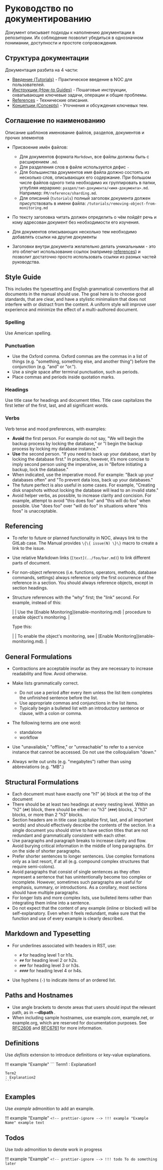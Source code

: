# Руководство по документированию

Документ описывает подходы к наполнению документации в репозитории. Их соблюдение 
позволит убедиться в однозначном понимании, доступности и простоте сопровождения. 


## Структура документации

Документация разбита на 4 части:

- [Введение (Tutorials)](tutorials.md) - Практическое введение в NOC для пользователей.
- [Инструкции (How-to Guides)](howto.md) - Пошаговые инструкции, охватывающие ключевые задачи, операции и общие проблемы.
- [References](references.md) - Технические описания.
- [Концепции (Concepts)](explanations.md) - Уточнения и обсуждения ключевых тем.

## Соглашение по наименованию

Описание шаблонов именование файлов, разделов, документов и прочих элементов

- Присвоение имён файлов:

  - Для документов формата `Markdown`, все файлы должны быть с расширением `.md`.
  - Для разделения слов в файле используется дефис `-`
  - Для большинства документов имя файла должно состоять из несколько слов, описывающих
    его содержание. При большом числе файлов одного типа необходимо их группировать в папки,
    углубляя иерархию: `раздел/тип-документа/<имя-документа>.md`. Например: `FM/reference/sharding.md`.
  - Для описаний (`tutorials`) полный заголовк документа должен присутствовать в 
    имени файла: `/tutorials/removing-object-from-monitoring.md`

- По тексту заголовка читать должен определить о чём пойдёт речь и кому
  адресован документ без необходимости его изучения.
- Для документов описывающих несколько тем необходимо добавлять ссылки на другие документы
- Заголовки внутри документа желательно делать уникальными - это 
  это облегчит использование ссылок (например [references](#referencing)) и позволит достаточно
  просто использовать ссылки из разных частей руководства.

## Style Guide

This includes the typesetting and English grammatical conventions
that all documents in the manual should use. The goal here is to choose good standards,
that are clear, and have a stylistic minimalism that does not interfere with or distract
from the content. A uniform style will improve user experience and minimize
the effect of a multi-authored document.

### Spelling

Use American spelling.

### Punctuation

- Use the Oxford comma.
  Oxford commas are the commas in a list of things (e.g. "something, something else, and another thing")
  before the conjunction (e.g. "and" or "or.").
- Use a single space after terminal punctuation, such as periods.
- Place commas and periods inside quotation marks.

### Headings

Use title case for headings and document titles.
Title case capitalizes the first letter of the first, last, and all significant words.

### Verbs

Verb tense and mood preferences, with examples:

- **Avoid** the first person. For example do not say,
  "We will begin the backup process by locking the database," or
  "I begin the backup process by locking my database instance."
- **Use** the second person. "If you need to back up your database, start by locking the database first."
  In practice, however, it’s more concise to imply second person using the imperative,
  as in "Before initiating a backup, lock the database."
- When indicated, use the imperative mood. For example:
  "Back up your databases often" and "To prevent data loss, back up your databases."
- The future perfect is also useful in some cases.
  For example, "Creating disk snapshots without locking the database will lead to an invalid state."
- Avoid helper verbs, as possible, to increase clarity and concision.
  For example, attempt to avoid "this does foo" and "this will do foo"
  when possible. Use "does foo" over "will do foo" in situations
  where "this foos" is unacceptable.

## Referencing

- To refer to future or planned functionality in NOC, always link to the GitLab case.
  The Manual provides `\{\{ issue(N) \}\}` macro to create a link to the issue.
- Use relative Markdown links (`[text](../foo/bar.md)`) to link different parts of document.
- For non-object references (i.e. functions, operators, methods, database commands, settings)
  always reference only the first occurrence of the reference in a section.
  You should always reference objects, except in section headings.
- Structure references with the "why" first; the "link" second.
  For example, instead of this:

  |
  | Use the \[Enable Monitoring](enable-monitoring.md)
  | procedure to enable object's monitoring.
  |

  Type this:

  |
  | To enable the object's monitoring, see
  | \[Enable Monitoring](enable-monitoring.md).
  |

## General Formulations

- Contractions are acceptable insofar as they are necessary to increase
  readability and flow. Avoid otherwise.
- Make lists grammatically correct.

  - Do not use a period after every item unless the list item completes
    the unfinished sentence before the list.
  - Use appropriate commas and conjunctions in the list items.
  - Typically begin a bulleted list with an introductory sentence or clause,
    with a colon or comma.

- The following terms are one word:

  - standalone
  - workflow

- Use "unavailable," "offline," or "unreachable" to refer to a service instance that cannot be accessed.
  Do not use the colloquialism "down."
- Always write out units (e.g. "megabytes") rather than using abbreviations (e.g. "MB".)

## Structural Formulations

- Each document must have exactly one "h1" (`#`) block at the top of the document
- There should be at least two headings at every nesting level.
  Within an "h2" (`##`) block, there should be either: no "h3" (`###`) blocks,
  2 "h3" blocks, or more than 2 "h3" blocks.
- Section headers are in title case (capitalize first, last, and all important words)
  and should effectively describe the contents of the section.
  In a single document you should strive to have section titles
  that are not redundant and grammatically consistent with each other.
- Use paragraphs and paragraph breaks to increase clarity and flow.
  Avoid burying critical information in the middle of long paragraphs.
  Err on the side of shorter paragraphs.
- Prefer shorter sentences to longer sentences.
  Use complex formations only as a last resort, if at all
  (e.g. compound complex structures that require semi-colons).
- Avoid paragraphs that consist of single sentences
  as they often represent a sentence that has unintentionally become too complex or incomplete.
  However, sometimes such paragraphs are useful for emphasis, summary, or introductions.
  As a corollary, most sections should have multiple paragraphs.
- For longer lists and more complex lists, use bulleted items
  rather than integrating them inline into a sentence.
- Do not expect that the content of any example (inline or blocked)
  will be self-explanatory. Even when it feels redundant,
  make sure that the function and use of every example is clearly described.

## Markdown and Typesetting

- For underlines associated with headers in RST, use:

  - `#` for heading level 1 or h1s.
  - `##` for heading level 2 or h2s.
  - `###` for heading level 3 or h3s.
  - `####` for heading level 4 or h4s.

- Use hyphens (`-`) to indicate items of an ordered list.

## Paths and Hostnames

- Use angle brackets to denote areas that users should input the relevant path, as in **--dbpath <path>**.
- When including sample hostnames, use example.com, example.net, or example.org,
  which are reserved for documentation purposes. See [RFC2606](https://tools.ietf.org/html/rfc2606) and [RFC6761](https://tools.ietf.org/html/rfc6761) for more information.

## Definitions

Use _deflists_ extension to introduce definitions or key-value explanations.

<!-- prettier-ignore -->
!!! example "Example"
    ```
    Term1
    : Explanation1

    Term2
    : Explanation2
    ```

## Examples

Use _example_ admonition to add an example.

<!-- prettier-ignore -->
!!! example "Example"
    ```
    <!-- prettier-ignore -->
    !!! example "Example Name"
        example text
    ```

## Todos

Use _todo_ admonition to denote work in progress

<!-- prettier-ignore -->
!!! example "Example"
    ```
    <!-- prettier-ignore -->
    !!! todo
        To do something later
    ```
